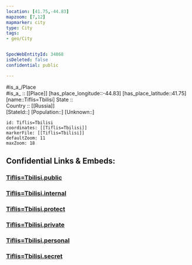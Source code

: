 ```yaml
---
location: [41.75,-44.83] 
mapzoom: [7,12] 
mapmarker: city 
type: City
tags:
- geo/City


SpocWebEntityId: 34868
isDeleted: false
confidential: public

---
```

#is_a_/Place  
#is_a_ :: [[Place]] 
[has_place_longitude::-44.83] 
[has_place_latitude::41.75] 
[name::Tiflis=Tbilisi] 
State ::  
Country :: [[Russia]]  
[StateId::] 
[Population::] 
[Unknown::] 


```leaflet
id: Tiflis=Tbilisi
coordinates: [[Tiflis=Tbilisi]] 
markerFile: [[Tiflis=Tbilisi]] 
defaultZoom: 11 
maxZoom: 18
```


## Confidential Links & Embeds: 

### [Tiflis=Tbilisi.public](/_public/\Earth\Continent\Europe\Europe~East\Georgia,Europe\Regions~Georgia\Tbilisi\CityTiflis=Tbilisi.public.md) 

### [Tiflis=Tbilisi.internal](/_internal/\Earth\Continent\Europe\Europe~East\Georgia,Europe\Regions~Georgia\Tbilisi\CityTiflis=Tbilisi.internal.md) 

### [Tiflis=Tbilisi.protect](/_protect/\Earth\Continent\Europe\Europe~East\Georgia,Europe\Regions~Georgia\Tbilisi\CityTiflis=Tbilisi.protect.md) 

### [Tiflis=Tbilisi.private](/_private/\Earth\Continent\Europe\Europe~East\Georgia,Europe\Regions~Georgia\Tbilisi\CityTiflis=Tbilisi.private.md) 

### [Tiflis=Tbilisi.personal](/_personal/\Earth\Continent\Europe\Europe~East\Georgia,Europe\Regions~Georgia\Tbilisi\CityTiflis=Tbilisi.personal.md) 

### [Tiflis=Tbilisi.secret](/_secret/\Earth\Continent\Europe\Europe~East\Georgia,Europe\Regions~Georgia\Tbilisi\CityTiflis=Tbilisi.secret.md)

